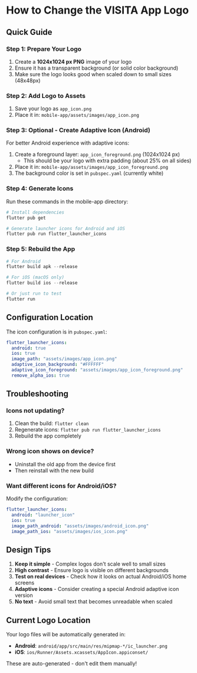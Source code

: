 # How to Change the VISITA App Logo

## Quick Guide

### Step 1: Prepare Your Logo
1. Create a **1024x1024 px PNG** image of your logo
2. Ensure it has a transparent background (or solid color background)
3. Make sure the logo looks good when scaled down to small sizes (48x48px)

### Step 2: Add Logo to Assets
1. Save your logo as `app_icon.png`
2. Place it in: `mobile-app/assets/images/app_icon.png`

### Step 3: Optional - Create Adaptive Icon (Android)
For better Android experience with adaptive icons:
1. Create a foreground layer: `app_icon_foreground.png` (1024x1024 px)
   - This should be your logo with extra padding (about 25% on all sides)
2. Place it in: `mobile-app/assets/images/app_icon_foreground.png`
3. The background color is set in `pubspec.yaml` (currently white)

### Step 4: Generate Icons
Run these commands in the mobile-app directory:

```powershell
# Install dependencies
flutter pub get

# Generate launcher icons for Android and iOS
flutter pub run flutter_launcher_icons
```

### Step 5: Rebuild the App
```powershell
# For Android
flutter build apk --release

# For iOS (macOS only)
flutter build ios --release

# Or just run to test
flutter run
```

## Configuration Location

The icon configuration is in `pubspec.yaml`:

```yaml
flutter_launcher_icons:
  android: true
  ios: true
  image_path: "assets/images/app_icon.png"
  adaptive_icon_background: "#FFFFFF"
  adaptive_icon_foreground: "assets/images/app_icon_foreground.png"
  remove_alpha_ios: true
```

## Troubleshooting

### Icons not updating?
1. Clean the build: `flutter clean`
2. Regenerate icons: `flutter pub run flutter_launcher_icons`
3. Rebuild the app completely

### Wrong icon shows on device?
- Uninstall the old app from the device first
- Then reinstall with the new build

### Want different icons for Android/iOS?
Modify the configuration:
```yaml
flutter_launcher_icons:
  android: "launcher_icon"
  ios: true
  image_path_android: "assets/images/android_icon.png"
  image_path_ios: "assets/images/ios_icon.png"
```

## Design Tips

1. **Keep it simple** - Complex logos don't scale well to small sizes
2. **High contrast** - Ensure logo is visible on different backgrounds
3. **Test on real devices** - Check how it looks on actual Android/iOS home screens
4. **Adaptive icons** - Consider creating a special Android adaptive icon version
5. **No text** - Avoid small text that becomes unreadable when scaled

## Current Logo Location

Your logo files will be automatically generated in:
- **Android**: `android/app/src/main/res/mipmap-*/ic_launcher.png`
- **iOS**: `ios/Runner/Assets.xcassets/AppIcon.appiconset/`

These are auto-generated - don't edit them manually!
